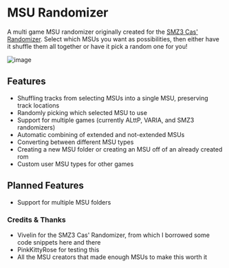# MSU Randomizer

A multi game MSU randomizer originally created for the [SMZ3 Cas' Randomizer](https://github.com/Vivelin/SMZ3Randomizer). Select which MSUs you want as possibilities, then either have it shuffle them all together or have it pick a random one for you!

![image](https://user-images.githubusercontent.com/63823784/209894639-b07f1cab-b618-4225-81b9-51767314d2ce.png)

## Features

- Shuffling tracks from selecting MSUs into a single MSU, preserving track locations
- Randomly picking which selected MSU to use
- Support for multiple games (currently ALttP, VARIA, and SMZ3 randomizers)
- Automatic combining of extended and not-extended MSUs
- Converting between different MSU types
- Creating a new MSU folder or creating an MSU off of an already created rom
- Custom user MSU types for other games

## Planned Features

- Support for multiple MSU folders

### Credits & Thanks

- Vivelin for the SMZ3 Cas' Randomizer, from which I borrowed some code snippets here and there
- PinkKittyRose for testing this
- All the MSU creators that made enough MSUs to make this worth it
